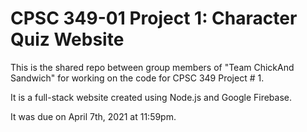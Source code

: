 # CPSC 349-01 Project 1: Character Quiz Website

This is the shared repo between group members of "Team ChickAnd Sandwich" for working on the code for CPSC 349 Project # 1.

It is a full-stack website created using Node.js and Google Firebase.

It was due on April 7th, 2021 at 11:59pm.